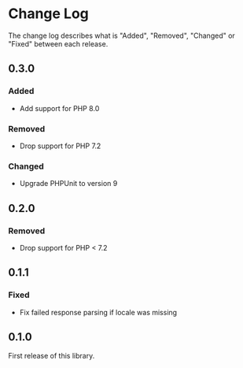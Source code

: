 # Change Log

The change log describes what is "Added", "Removed", "Changed" or "Fixed" between each release.

## 0.3.0

### Added

- Add support for PHP 8.0

### Removed

- Drop support for PHP 7.2

### Changed

- Upgrade PHPUnit to version 9

## 0.2.0

### Removed

- Drop support for PHP < 7.2

## 0.1.1

### Fixed

- Fix failed response parsing if locale was missing

## 0.1.0

First release of this library. 
